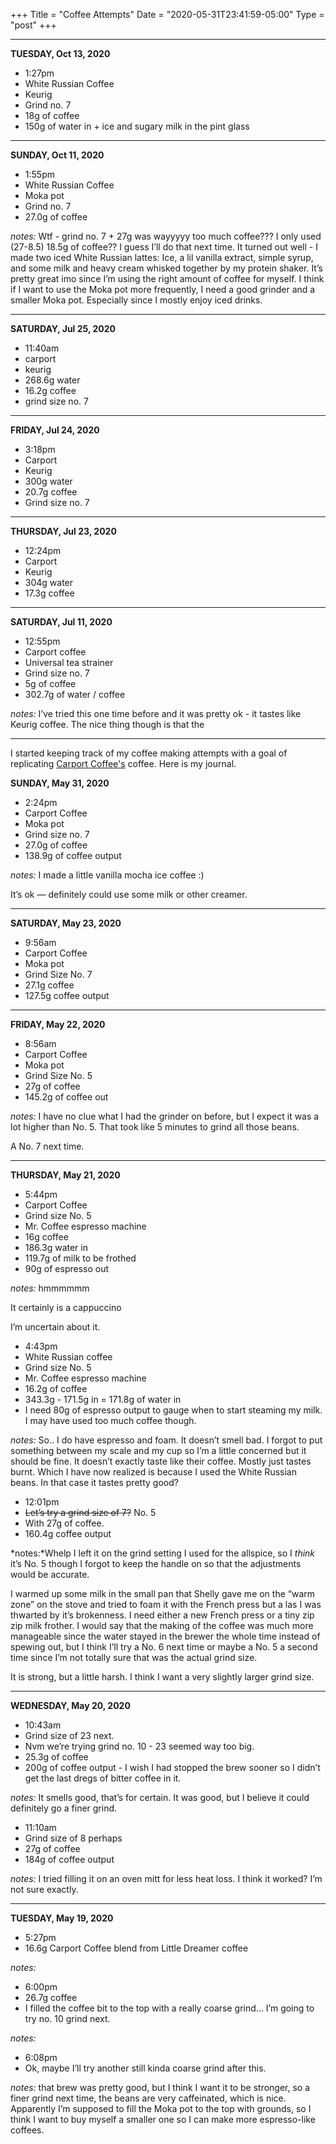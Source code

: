 +++
Title = "Coffee Attempts"
Date = "2020-05-31T23:41:59-05:00"
Type = "post"
+++

---

**TUESDAY, Oct 13, 2020**

- 1:27pm
- White Russian Coffee
- Keurig
- Grind no. 7
- 18g of coffee
- 150g of water in + ice and sugary milk in the pint glass

---

**SUNDAY, Oct 11, 2020**

- 1:55pm
- White Russian Coffee
- Moka pot
- Grind no. 7
- 27.0g of coffee

_notes:_ Wtf - grind no. 7 + 27g was wayyyyy too much coffee???
I only used (27-8.5) 18.5g of coffee?? I guess I’ll do that next time. It turned out well - I made two iced White Russian lattes: Ice, a lil vanilla extract, simple syrup, and some milk and heavy cream whisked together by my protein shaker. It’s pretty great imo since I’m using the right amount of coffee for myself. I think if I want to use the Moka pot more frequently, I need a good grinder and a smaller Moka pot. Especially since I mostly enjoy iced drinks.

---

**SATURDAY, Jul 25, 2020**

- 11:40am
- carport
- keurig
- 268.6g water
- 16.2g coffee
- grind size no. 7

---

**FRIDAY, Jul 24, 2020**

- 3:18pm
- Carport
- Keurig
- 300g water
- 20.7g coffee
- Grind size no. 7

---

**THURSDAY, Jul 23, 2020**

- 12:24pm
- Carport
- Keurig
- 304g water
- 17.3g coffee

---

**SATURDAY, Jul 11, 2020**

- 12:55pm
- Carport coffee
- Universal tea strainer
- Grind size no. 7
- 5g of coffee
- 302.7g of water / coffee

_notes:_ I’ve tried this one time before and it was pretty ok - it tastes like Keurig coffee. The nice thing though is that the

---

I started keeping track of my coffee making attempts with a goal of replicating [Carport Coffee's](https://caffeinatethepeople.com) coffee. Here is my journal.

**SUNDAY, May 31, 2020**

- 2:24pm
- Carport Coffee
- Moka pot
- Grind size no. 7
- 27.0g of coffee
- 138.9g of coffee output

_notes:_ I made a little vanilla mocha ice coffee :)

It’s ok — definitely could use some milk or other creamer.

---

**SATURDAY, May 23, 2020**

- 9:56am
- Carport Coffee
- Moka pot
- Grind Size No. 7
- 27.1g coffee
- 127.5g coffee output

---

**FRIDAY, May 22, 2020**

- 8:56am
- Carport Coffee
- Moka pot
- Grind Size No. 5
- 27g of coffee
- 145.2g of coffee out

_notes:_ I have no clue what I had the grinder on before, but I expect it was a lot higher than No. 5. That took like 5 minutes to grind all those beans.

A No. 7 next time.

---

**THURSDAY, May 21, 2020**

- 5:44pm
- Carport Coffee
- Grind size No. 5
- Mr. Coffee espresso machine
- 16g coffee
- 186.3g water in
- 119.7g of milk to be frothed
- 90g of espresso out

_notes:_ hmmmmmm

It certainly is a cappuccino

I’m uncertain about it.

- 4:43pm
- White Russian coffee
- Grind size No. 5
- Mr. Coffee espresso machine
- 16.2g of coffee
- 343.3g - 171.5g in = 171.8g of water in
- I need 80g of espresso output to gauge when to start steaming my milk. I may have used too much coffee though.

_notes:_ So.. I do have espresso and foam. It doesn’t smell bad. I forgot to put something between my scale and my cup so I’m a little concerned but it should be fine. It doesn’t exactly taste like their coffee. Mostly just tastes burnt. Which I have now realized is because I used the White Russian beans. In that case it tastes pretty good?

- 12:01pm
- ~~Let’s try a grind size of 7?~~ No. 5
- With 27g of coffee.
- 160.4g coffee output

*notes:*Whelp I left it on the grind setting I used for the allspice, so I _think_ it’s No. 5 though I forgot to keep the handle on so that the adjustments would be accurate.

I warmed up some milk in the small pan that Shelly gave me on the “warm zone” on the stove and tried to foam it with the French press but a las I was thwarted by it’s brokenness. I need either a new French press or a tiny zip zip milk frother. I would say that the making of the coffee was much more manageable since the water stayed in the brewer the whole time instead of spewing out, but I think I’ll try a No. 6 next time or maybe a No. 5 a second time since I’m not totally sure that was the actual grind size.

It is strong, but a little harsh. I think I want a very slightly larger grind size.

---

**WEDNESDAY, May 20, 2020**

- 10:43am
- Grind size of 23 next.
- Nvm we’re trying grind no. 10 - 23 seemed way too big.
- 25.3g of coffee
- 200g of coffee output - I wish I had stopped the brew sooner so I didn’t get the last dregs of bitter coffee in it.

_notes:_ It smells good, that’s for certain. It was good, but I believe it could definitely go a finer grind.

- 11:10am
- Grind size of 8 perhaps
- 27g of coffee
- 184g of coffee output

_notes:_ I tried filling it on an oven mitt for less heat loss. I think it worked? I’m not sure exactly.

---

**TUESDAY, May 19, 2020**

- 5:27pm
- 16.6g Carport Coffee blend from Little Dreamer coffee

_notes:_

- 6:00pm
- 26.7g coffee
- I filled the coffee bit to the top with a really coarse grind… I’m going to try no. 10 grind next.

_notes:_

- 6:08pm
- Ok, maybe I’ll try another still kinda coarse grind after this.

_notes:_ that brew was pretty good, but I think I want it to be stronger, so a finer grind next time, the beans are very caffeinated, which is nice. Apparently I’m supposed to fill the Moka pot to the top with grounds, so I think I want to buy myself a smaller one so I can make more espresso-like coffees.
